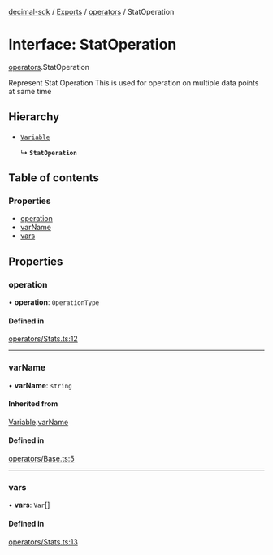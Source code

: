 [decimal-sdk](../README.md) / [Exports](../modules.md) / [operators](../modules/operators.md) / StatOperation

# Interface: StatOperation

[operators](../modules/operators.md).StatOperation

Represent Stat Operation
This is used for operation on multiple data points at same time

## Hierarchy

- [`Variable`](operators.Variable.md)

  ↳ **`StatOperation`**

## Table of contents

### Properties

- [operation](operators.StatOperation.md#operation)
- [varName](operators.StatOperation.md#varname)
- [vars](operators.StatOperation.md#vars)

## Properties

### operation

• **operation**: `OperationType`

#### Defined in

[operators/Stats.ts:12](https://github.com/DecimalAt/decimal_sdk/blob/520d9e3/src/operators/Stats.ts#L12)

___

### varName

• **varName**: `string`

#### Inherited from

[Variable](operators.Variable.md).[varName](operators.Variable.md#varname)

#### Defined in

[operators/Base.ts:5](https://github.com/DecimalAt/decimal_sdk/blob/520d9e3/src/operators/Base.ts#L5)

___

### vars

• **vars**: `Var`[]

#### Defined in

[operators/Stats.ts:13](https://github.com/DecimalAt/decimal_sdk/blob/520d9e3/src/operators/Stats.ts#L13)
